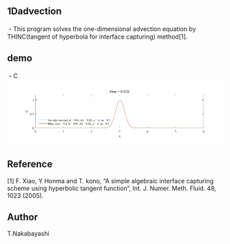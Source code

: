 ## 1Dadvection

・This program solves the one-dimensional advection equation by THINC(tangent of hyperbola for interface
capturing) method[1].  


## demo
・C  
![](/img/demo.gif)  

## Reference
[1] F. Xiao, Y Honma and T. kono, “A simple algebraic interface capturing scheme using
hyperbolic tangent function“, Int. J. Numer. Meth. Fluid. 48, 1023 (2005).

## Author
T.Nakabayashi
